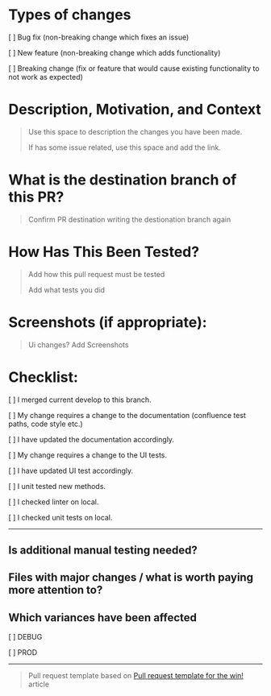 # Types of changes

[ ] Bug fix (non-breaking change which fixes an issue)

[ ] New feature (non-breaking change which adds functionality)

[ ] Breaking change (fix or feature that would cause existing functionality to not work as expected)

# Description, Motivation, and Context

> Use this space to description the changes you have been made.
> 
> If has some issue related, use this space and add the link.

# What is the destination branch of this PR?

> Confirm PR destination writing the destionation branch again

# How Has This Been Tested?

> Add how this pull request must be tested
> 
> Add what tests you did

# Screenshots (if appropriate):

> Ui changes? Add Screenshots

# Checklist:

[ ] I merged current develop to this branch.

[ ] My change requires a change to the documentation (confluence test paths, code style etc.)

[ ] I have updated the documentation accordingly.

[ ] My change requires a change to the UI tests.

[ ] I have updated UI test accordingly.

[ ] I unit tested new methods.

[ ] I checked linter on local.

[ ] I checked unit tests on local.

---

## Is additional manual testing needed? 

## Files with major changes / what is worth paying more attention to? 

## Which variances have been affected

[ ] DEBUG

[ ] PROD

----

> Pull request template based on [Pull request template for the win!](https://medium.com/rsq-technologies/pull-request-template-for-the-win-a248ba91ad90) article
